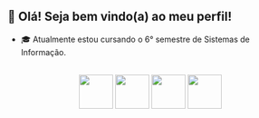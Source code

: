 ## 👋 Olá! Seja bem vindo(a) ao meu perfil! 

- 🎓 Atualmente estou cursando o 6° semestre de Sistemas de Informação.
<div style="display: inline_block" align="center"><br>
  <img align="center"  src="https://cdn.jsdelivr.net/gh/devicons/devicon/icons/java/java-original.svg" width="60" height="60" />
  <img align="center"  src="https://cdn.jsdelivr.net/gh/devicons/devicon/icons/spring/spring-original.svg" width="60" height="60" />
  <img align="center"  src="https://cdn.jsdelivr.net/gh/devicons/devicon/icons/angularjs/angularjs-original.svg" width="60" height="60" />
  <img align="center"  src="https://cdn.jsdelivr.net/gh/devicons/devicon/icons/postgresql/postgresql-original.svg" width="60" height="60" />
</div>
